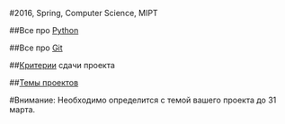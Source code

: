 #2016, Spring, Computer Science, MIPT

##Все про [Python](https://bitbucket.org/snorch/cs454/src/HEAD/PYTHON.md?at=master)

##Все про [Git](https://bitbucket.org/snorch/cs454/src/HEAD/GIT.md?at=master)

##[Критерии](https://bitbucket.org/snorch/cs454/src/HEAD/REQUIREMENTS.md?at=master) сдачи проекта

##[Темы проектов](https://bitbucket.org/snorch/cs454/src/HEAD/THEMES.md?at=master)

#Внимание: Необходимо определится с темой вашего проекта до 31 марта.

